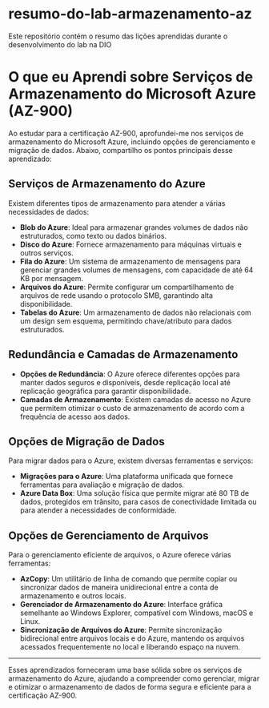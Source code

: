# resumo-do-lab-armazenamento-az
Este repositório contém o resumo das lições aprendidas durante o desenvolvimento do lab na DIO

# O que eu Aprendi sobre Serviços de Armazenamento do Microsoft Azure (AZ-900)

Ao estudar para a certificação AZ-900, aprofundei-me nos serviços de armazenamento do Microsoft Azure, incluindo opções de gerenciamento e migração de dados. Abaixo, compartilho os pontos principais desse aprendizado:

## Serviços de Armazenamento do Azure

Existem diferentes tipos de armazenamento para atender a várias necessidades de dados:
- **Blob do Azure**: Ideal para armazenar grandes volumes de dados não estruturados, como texto ou dados binários.
- **Disco do Azure**: Fornece armazenamento para máquinas virtuais e outros serviços.
- **Fila do Azure**: Um sistema de armazenamento de mensagens para gerenciar grandes volumes de mensagens, com capacidade de até 64 KB por mensagem.
- **Arquivos do Azure**: Permite configurar um compartilhamento de arquivos de rede usando o protocolo SMB, garantindo alta disponibilidade.
- **Tabelas do Azure**: Um armazenamento de dados não relacionais com um design sem esquema, permitindo chave/atributo para dados estruturados.

## Redundância e Camadas de Armazenamento
- **Opções de Redundância**: O Azure oferece diferentes opções para manter dados seguros e disponíveis, desde replicação local até replicação geográfica para garantir disponibilidade.
- **Camadas de Armazenamento**: Existem camadas de acesso no Azure que permitem otimizar o custo de armazenamento de acordo com a frequência de acesso aos dados.

## Opções de Migração de Dados
Para migrar dados para o Azure, existem diversas ferramentas e serviços:
- **Migrações para o Azure**: Uma plataforma unificada que fornece ferramentas para avaliação e migração de dados.
- **Azure Data Box**: Uma solução física que permite migrar até 80 TB de dados, protegidos em trânsito, para casos de conectividade limitada ou para atender a necessidades de conformidade.

## Opções de Gerenciamento de Arquivos
Para o gerenciamento eficiente de arquivos, o Azure oferece várias ferramentas:
- **AzCopy**: Um utilitário de linha de comando que permite copiar ou sincronizar dados de maneira unidirecional entre a conta de armazenamento e outros locais.
- **Gerenciador de Armazenamento do Azure**: Interface gráfica semelhante ao Windows Explorer, compatível com Windows, macOS e Linux.
- **Sincronização de Arquivos do Azure**: Permite sincronização bidirecional entre arquivos locais e do Azure, mantendo os arquivos acessados frequentemente no local e liberando espaço na nuvem.

---

Esses aprendizados forneceram uma base sólida sobre os serviços de armazenamento do Azure, ajudando a compreender como gerenciar, migrar e otimizar o armazenamento de dados de forma segura e eficiente para a certificação AZ-900.
